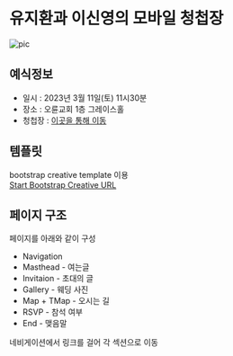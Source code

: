 # 유지환과 이신영의 모바일 청첩장

![pic](https://sh4n3e.github.io/wedding/assets/img/IMG_0768.jpg)

## 예식정보
+ 일시 : 2023년 3월 11일(토) 11시30분
+ 장소 : 오륜교회 1층 그레이스홀
+ 청첩장 : [이곳을 통해 이동](https://afcaptainy.github.io/weddingInvitation)

## 템플릿
bootstrap creative template 이용  
[Start Bootstrap Creative URL](https://startbootstrap.com/theme/creative)

## 페이지 구조
페이지를 아래와 같이 구성
+ Navigation
+ Masthead - 여는글
+ Invitaion - 초대의 글
+ Gallery - 웨딩 사진
+ Map + TMap - 오시는 길 
+ RSVP - 참석 여부
+ End - 맺음말

네비게이션에서 링크를 걸어 각 섹션으로 이동

